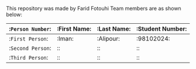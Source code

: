 This repository was made by Farid Fotouhi
Team members are as shown below:

| :`Person Number`: | :First Name: | :Last Name: | :Student Number: |
|---------------|------------|-----------|----------------|
| :`First Person`: | :Iman: | :Alipour: | :98102024: |
| :`Second Person`: | :: | :: | :: |
| :`Third Person`: | :: | :: | :: |
